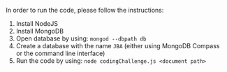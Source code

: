 In order to run the code, please follow the instructions:

1. Install NodeJS
2. Install MongoDB
3. Open database by using: `mongod --dbpath db`
4. Create a database with the name `JBA` (either using MongoDB Compass or the command line interface)
5. Run the code by using: `node codingChallenge.js <document path>`
